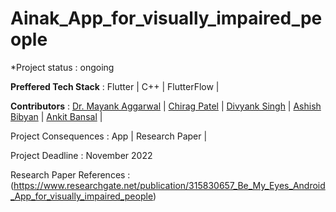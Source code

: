 # Ainak_App_for_visually_impaired_people

*Project status : ongoing 

**Preffered Tech Stack** : Flutter | C++ | FlutterFlow |

**Contributors** : [Dr. Mayank Aggarwal](https://scholar.google.co.in/citations?user=BZMlWLwAAAAJ&hl=en) | [Chirag Patel](https://github.com/colonel-chirag) | [Divyank Singh](https://github.com/divyanksingh-git) | [Ashish Bibyan](https://github.com/ABS-007) | [Ankit Bansal](https://github.com/theankitbansal) |

Project Consequences :  App | Research Paper |

Project Deadline : November 2022

Research Paper References : (https://www.researchgate.net/publication/315830657_Be_My_Eyes_Android_App_for_visually_impaired_people)
